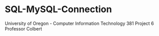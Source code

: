 # SQL-MySQL-Connection
University of Oregon - Computer Information Technology 381
Project 6
Professor Colbert
